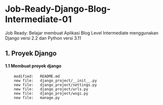 # Job-Ready-Django-Blog-Intermediate-01
Job Ready: Belajar membuat Aplikasi Blog Level Intermediate menggunakan Django versi 2.2 dan Python versi 3.11


## 1. Proyek Django

#### 1.1 Membuat proyek django

        modified:   README.md
        new file:   django_project/__init__.py
        new file:   django_project/settings.py
        new file:   django_project/urls.py
        new file:   django_project/wsgi.py
        new file:   manage.py